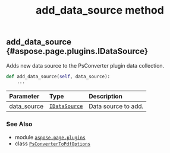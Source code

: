 ﻿---
title: add_data_source method
second_title: Aspose.Page for Python via .NET API References
description: 
type: docs
weight: 20
url: /python-net/aspose.page.plugins/psconvertertopdfoptions/add_data_source/
is_root: false
---

## add_data_source {#aspose.page.plugins.IDataSource}

Adds new data source to the PsConverter plugin data collection.



```python
def add_data_source(self, data_source):
    ...
```


| Parameter | Type | Description |
| :- | :- | :- |
| data_source | [`IDataSource`](/page/python-net/aspose.page.plugins/idatasource) | Data source to add. |



### See Also
* module [`aspose.page.plugins`](../../)
* class [`PsConverterToPdfOptions`](/page/python-net/aspose.page.plugins/psconvertertopdfoptions)
